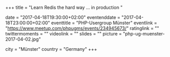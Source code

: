 +++
title = "Learn Redis the hard way ... in production "

date = "2017-04-18T19:30:00+02:00"
eventenddate = "2017-04-18T23:00:00+02:00"
eventtitle = "PHP-Usergroup Münster"
eventlink = "https://www.meetup.com/phpugms/events/234945673/"
ratinglink = ""
twittermoments = ""
videolink = ""
slides = ""
picture = "php-ug-muenster-2017-04-02.jpg"

city = "Münster"
country = "Germany"
+++